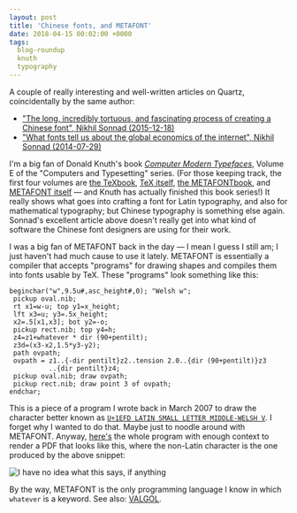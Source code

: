 ```yaml
---
layout: post
title: 'Chinese fonts, and METAFONT'
date: 2018-04-15 00:02:00 +0000
tags:
  blog-roundup
  knuth
  typography
---
```


A couple of really interesting and well-written articles on Quartz,
coincidentally by the same author:

- ["The long, incredibly tortuous, and fascinating process of creating a Chinese font", Nikhil Sonnad (2015-12-18)](https://qz.com/522079/the-long-incredibly-tortuous-and-fascinating-process-of-creating-a-chinese-font/)
- ["What fonts tell us about the global economics of the internet", Nikhil Sonnad (2014-07-29)](https://qz.com/237851/what-fonts-tell-us-about-the-global-economics-of-the-internet/)

I'm a big fan of Donald Knuth's book [_Computer Modern Typefaces_](https://amzn.to/2HCef9C),
Volume E of the "Computers and Typesetting" series. (For those keeping track,
the first four volumes are [the TeXbook](https://amzn.to/2H2QdYu), [TeX itself](https://amzn.to/2EOkDHZ),
[the METAFONTbook](https://amzn.to/2HB7FjE), and [METAFONT itself](https://amzn.to/2vi2kLF) —
and Knuth has actually finished this book series!) It really shows what goes into crafting a font
for Latin typography, and also for mathematical typography; but Chinese typography is something
else again. Sonnad's excellent article above doesn't really get into what kind of software the
Chinese font designers are using for their work.

I was a big fan of METAFONT back in the day — I mean I guess I still am; I just haven't had much cause
to use it lately. METAFONT is essentially a compiler that accepts "programs" for drawing shapes and
compiles them into fonts usable by TeX. These "programs" look something like this:

    beginchar("w",9.5u#,asc_height#,0); "Welsh w";
     pickup oval.nib;
     rt x1=w-u; top y1=x_height;
     lft x3=u; y3=.5x_height;
     x2=.5[x1,x3]; bot y2=-o;
     pickup rect.nib; top y4=h;
     z4=z1+whatever * dir (90+pentilt);
     z3d=(x3-x2,1.5*y3-y2);
     path ovpath;
     ovpath = z1..{-dir pentilt}z2..tension 2.0..{dir (90+pentilt)}z3
              ..{dir pentilt}z4;
     pickup oval.nib; draw ovpath;
     pickup rect.nib; draw point 3 of ovpath;
    endchar;

This is a piece of a program I wrote back in March 2007 to draw the character better known as
[`U+1EFD LATIN SMALL LETTER MIDDLE-WELSH V`](http://www.fileformat.info/info/unicode/char/1efd/index.htm).
I forget why I wanted to do that. Maybe just to noodle around with METAFONT. Anyway, [here's](/blog/code/welsh-w.sh)
the whole program with enough context to render a PDF that looks like this, where the non-Latin character
is the one produced by the above snippet:

![I have no idea what this says, if anything](/blog/images/2018-04-15-welsh-w.png)

By the way, METAFONT is the only programming language I know in which `whatever` is a keyword.
See also: [VALGOL](http://web.mit.edu/freebsd/head/games/fortune/datfiles/fortunes).
